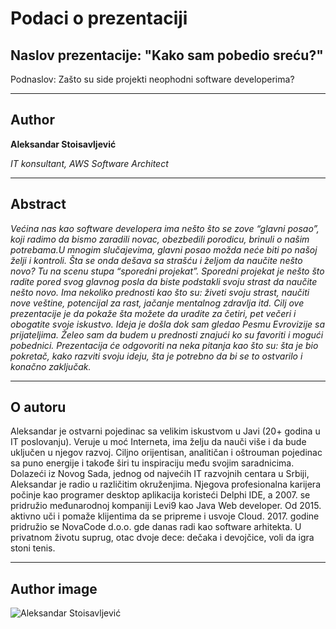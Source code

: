 # Podaci o prezentaciji

## Naslov prezentacije: "Kako sam pobedio sreću?"

Podnaslov: Zašto su side projekti neophodni software developerima?
<hr>


## Author


**Aleksandar Stoisavljević**

*IT konsultant, AWS Software Architect*

<hr>

## Abstract

_Većina nas kao software developera ima nešto što se zove “glavni posao”, koji radimo da bismo zaradili novac, obezbedili porodicu, brinuli o našim potrebama.U mnogim slučajevima, glavni posao možda neće biti po našoj želji i kontroli. Šta se onda dešava sa strašću i željom da naučite nešto novo? Tu na scenu stupa “sporedni projekat”. Sporedni projekat je nešto što radite pored svog glavnog posla da biste podstakli svoju strast da naučite nešto novo. Ima nekoliko prednosti kao što su: živeti svoju strast, naučiti nove veštine, potencijal za rast, jačanje mentalnog zdravlja itd. Cilj ove prezentacije je da pokaže šta možete da uradite za četiri, pet večeri i obogatite svoje iskustvo. Ideja je došla dok sam gledao Pesmu Evrovizije sa prijateljima. Želeo sam da budem u prednosti znajući ko su favoriti i mogući pobednici. Prezentacija će odgovoriti na neka pitanja kao što su: šta je bio pokretač, kako razviti svoju ideju, šta je potrebno da bi se to ostvarilo i konačno zaključak._

<hr>

## O autoru

Aleksandar je ostvarni pojedinac sa velikim iskustvom u Javi (20+ godina u IT poslovanju). Veruje u moć Interneta, ima želju da nauči više i da bude uključen u njegov razvoj. Ciljno orijentisan, analitičan i oštrouman pojedinac sa puno energije i takođe širi tu inspiraciju među svojim saradnicima. Dolazeći iz Novog Sada, jednog od najvećih IT razvojnih centara u Srbiji, Aleksandar je radio u različitim okruženjima. Njegova profesionalna karijera počinje kao programer desktop aplikacija koristeći Delphi IDE, a 2007. se pridružio međunarodnoj kompaniji Levi9 kao Java Web developer. Od 2015. aktivno uči i pomaže klijentima da se pripreme i usvoje Cloud. 2017. godine pridružio se NovaCode d.o.o. gde danas radi kao software arhitekta. U privatnom životu suprug, otac dvoje dece: dečaka i devojčice, voli da igra stoni tenis.

<hr>


## Author image

![Aleksandar Stoisavljević][authorimage]

[authorimage]: ../../images/astoisavljevic_cv_photo.jpg "Aleksandar Stoisavljevic image"
